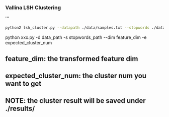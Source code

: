 ### Vallina LSH Clustering
'''
```bash
python2 lsh_cluster.py --datapath ./data/samples.txt --stopwords ./data/stopwords.txt --dim 200 --expected 28
```
python xxx.py -d data_path -s stopwords_path --dim feature_dim -e expected_cluster_num
## feature_dim:  the transformed feature dim
## expected_cluster_num: the cluster num you want to get
## NOTE: the cluster result will be saved under ./results/
